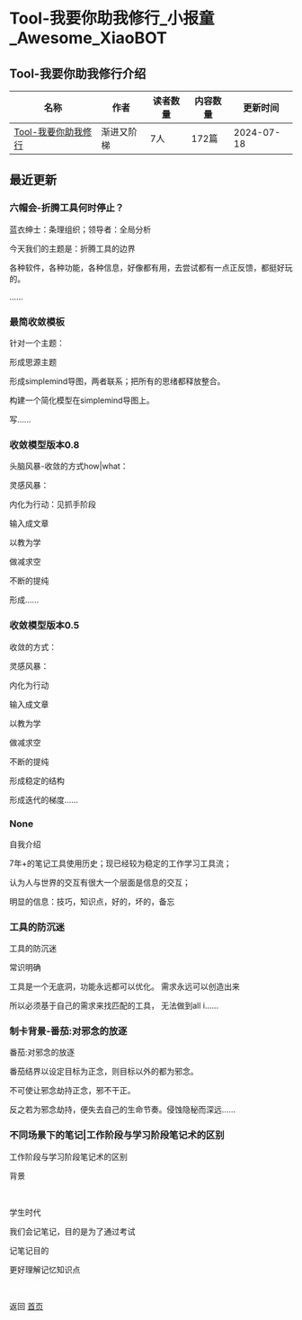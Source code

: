 # Tool-我要你助我修行_小报童_Awesome_XiaoBOT

## Tool-我要你助我修行介绍
>   
  


|名称|作者|读者数量|内容数量|更新时间|
|---|---|---|---|---|
|[Tool-我要你助我修行](https://xiaobot.net/p/4874486?refer=0b133df9-27dc-423b-8101-639049001c13)|渐进又阶梯|7人|172篇|2024-07-18|

## 最近更新
### 六帽会-折腾工具何时停止？

蓝衣绅士：条理组织；领导者：全局分析

今天我们的主题是：折腾工具的边界

各种软件，各种功能，各种信息，好像都有用，去尝试都有一点正反馈，都挺好玩的。

......

### 最简收敛模板

针对一个主题：

形成思源主题

形成simplemind导图，两者联系；把所有的思绪都释放整合。

构建一个简化模型在simplemind导图上。

写......

### 收敛模型版本0.8

头脑风暴-收敛的方式how|what：

灵感风暴：

内化为行动：见抓手阶段

输入成文章

以教为学

做减求空

不断的提纯

形成......

### 收敛模型版本0.5

收敛的方式：

灵感风暴：

内化为行动

输入成文章

以教为学

做减求空

不断的提纯

形成稳定的结构

形成迭代的梯度......

### None

自我介绍

7年+的笔记工具使用历史；现已经较为稳定的工作学习工具流；

认为人与世界的交互有很大一个层面是信息的交互；

明显的信息：技巧，知识点，好的，坏的，备忘

### 工具的防沉迷

工具的防沉迷

常识明确

工具是一个无底洞，功能永远都可以优化。 需求永远可以创造出来

所以必须基于自己的需求来找匹配的工具， 无法做到all i......

### 制卡背景-番茄:对邪念的放逐

番茄:对邪念的放逐

番茄结界以设定目标为正念，则目标以外的都为邪念。

不可使让邪念劫持正念，邪不干正。

反之若为邪念劫持，便失去自己的生命节奏。侵蚀隐秘而深远......

### 不同场景下的笔记|工作阶段与学习阶段笔记术的区别

工作阶段与学习阶段笔记术的区别

背景

‍

学生时代

我们会记笔记，目的是为了通过考试

记笔记目的

更好理解记忆知识点


<a href="https://github.com/Reno9527/awesome-xiaobot" style="color: white; text-decoration: none;">awesome-xiaobot</a>

返回 [首页](../README.md)
